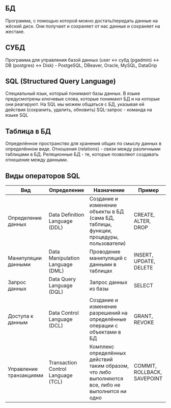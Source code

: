 ## БД
Программа, с помощью которой можно достать/передать данные на жёский диск. Они получает и сохраняет от нас данные и сохраняет на жестаке.

## СУБД
Программа для управления базой данных (user <-> субд (pgadmin) <-> DB (postgres) <-> Disk) - PostgeSQL, DBeaver, Oracle, MySQL, DataGrip

## SQL (Structured Query Language) 
Cпециальный язык, который понимают базы данных. В языке предусмотрены ключевые слова, которые понимают БД и на которые они реагируют.
На SQL мы можем общаться с БД, указывая ей действия (сохранить, удалить, обновить)
SQL-запрос - команда на языке SQL

## Таблица в БД
Определённое пространство для хранения общих по смыслу данных в определённом виде.
Отношения (relations) - связи между различными таблицами в БД.
Реляционные БД - те, которые позволяют создавать отношение между данными.

## Виды операторов SQL
| Вид                     | Определение                        | Назначение                                                                                         | Пример                      |
|-------------------------|------------------------------------|----------------------------------------------------------------------------------------------------|-----------------------------|
| Определение данных      | Data Definition Language (DDL)     | Создание и изменение объекты в БД (сама БД, таблицы, функции, процедуры, пользователи)             | CREATE, ALTER, DROP         |
| Манипуляции данными     | Data Manipulation Language (DML)   | Проводение манипуляций с данными в таблицах                                                        | INSERT, UPDATE, DELETE      |
| Запрос данных           | Data Query Language (DQL)          | Запрос данных из базы                                                                              | SELECT                      |
| Доступа к данным        | Data Control Language (DCL)        | Создание и изменение разрешений на определённые операции с объектами в БД                          | GRANT, REVOKE               |
| Управление транзакциями | Transaction Control Language (TCL) | Комплекс определённых действий таким образом, что либо выполняются все, либо не выполнится ни одно | COMMIT, ROLLBACK, SAVEPOINT |
